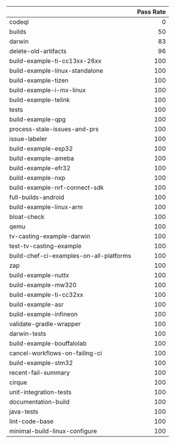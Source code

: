 |                                         |   Pass Rate |
|:----------------------------------------|------------:|
| codeql                                  |           0 |
| builds                                  |          50 |
| darwin                                  |          83 |
| delete-old-artifacts                    |          96 |
| build-example-ti-cc13xx-26xx            |         100 |
| build-example-linux-standalone          |         100 |
| build-example-tizen                     |         100 |
| build-example-i-mx-linux                |         100 |
| build-example-telink                    |         100 |
| tests                                   |         100 |
| build-example-qpg                       |         100 |
| process-stale-issues-and-prs            |         100 |
| issue-labeler                           |         100 |
| build-example-esp32                     |         100 |
| build-example-ameba                     |         100 |
| build-example-efr32                     |         100 |
| build-example-nxp                       |         100 |
| build-example-nrf-connect-sdk           |         100 |
| full-builds-android                     |         100 |
| build-example-linux-arm                 |         100 |
| bloat-check                             |         100 |
| qemu                                    |         100 |
| tv-casting-example-darwin               |         100 |
| test-tv-casting-example                 |         100 |
| build-chef-ci-examples-on-all-platforms |         100 |
| zap                                     |         100 |
| build-example-nuttx                     |         100 |
| build-example-mw320                     |         100 |
| build-example-ti-cc32xx                 |         100 |
| build-example-asr                       |         100 |
| build-example-infineon                  |         100 |
| validate-gradle-wrapper                 |         100 |
| darwin-tests                            |         100 |
| build-example-bouffalolab               |         100 |
| cancel-workflows-on-failing-ci          |         100 |
| build-example-stm32                     |         100 |
| recent-fail-summary                     |         100 |
| cirque                                  |         100 |
| unit-integration-tests                  |         100 |
| documentation-build                     |         100 |
| java-tests                              |         100 |
| lint-code-base                          |         100 |
| minimal-build-linux-configure           |         100 |
